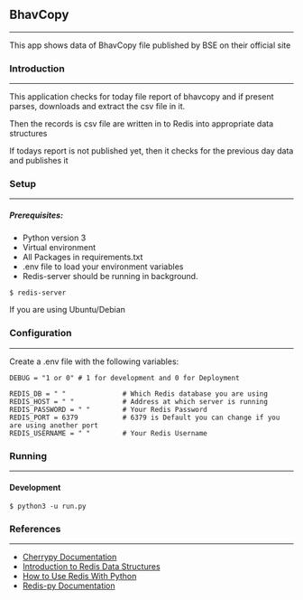 ## BhavCopy

-----------------------------------

This app shows data of BhavCopy file published by  BSE on their official site



### Introduction

----------------------------

This application checks for today file report of bhavcopy and if present parses, downloads and extract the csv file in it.

Then the records is csv file are written in to Redis into appropriate data structures

If todays report is not published yet, then it checks for the previous day data and publishes it



### Setup

----------------------------

##### Prerequisites:

- Python version 3
- Virtual environment
- All Packages in requirements.txt
- .env file to load your environment variables
- Redis-server should be running in background.

```
$ redis-server
```

If you are using Ubuntu/Debian

### Configuration

-------------------------

Create a .env file with the following variables:

```
DEBUG = "1 or 0" # 1 for development and 0 for Deployment

REDIS_DB = " "              # Which Redis database you are using
REDIS_HOST = " "            # Address at which server is running
REDIS_PASSWORD = " "        # Your Redis Password 
REDIS_PORT = 6379           # 6379 is Default you can change if you are using another port 
REDIS_USERNAME = " "        # Your Redis Username
```

### Running

---------------------

#### Development

```
$ python3 -u run.py
```



### References

---------------

- [Cherrypy Documentation](https://docs.cherrypy.org/en/latest/)
- [Introduction to Redis Data Structures](https://university.redislabs.com/courses/course-v1:redislabs+RU101+2021_03/course/)
- [How to Use Redis With Python](https://realpython.com/python-redis/)
- [Redis-py Documentation](https://redis-py.readthedocs.io/en/stable/)